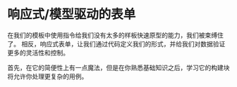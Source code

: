 # 响应式/模型驱动的表单

在我们的模板中使用指令给我们没有太多的样板快速原型的能力，我们被束缚住了。 相反，响应式表单，让我们通过代码定义我们的形式，并给我们对数据验证更多的灵活性和控制。

首先，在它的简便性上有一点魔法，但是在你熟悉基础知识之后，学习它的构建块将允许你处理更复杂的用例。